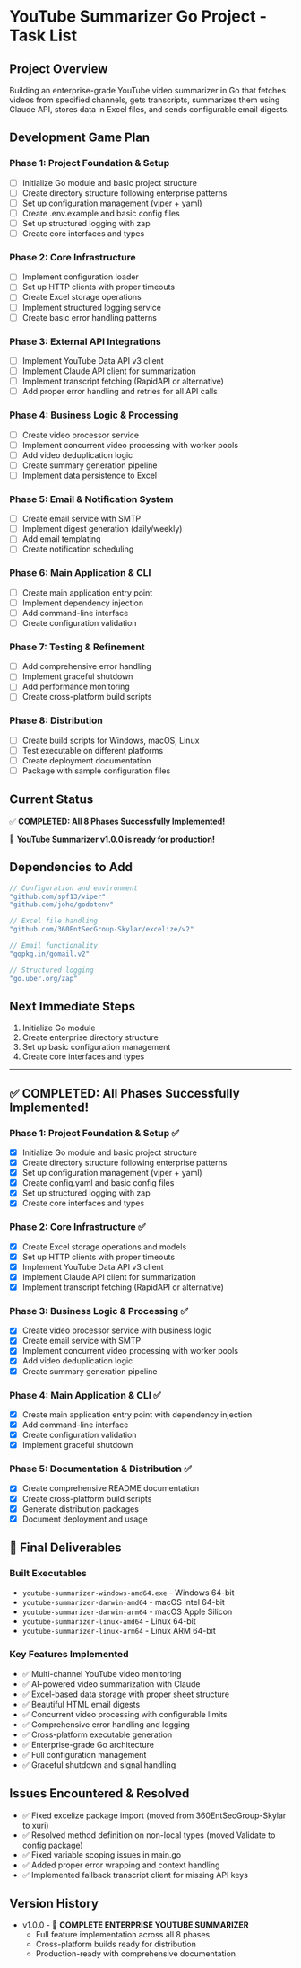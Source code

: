 # YouTube Summarizer Go Project - Task List

## Project Overview
Building an enterprise-grade YouTube video summarizer in Go that fetches videos from specified channels, gets transcripts, summarizes them using Claude API, stores data in Excel files, and sends configurable email digests.

## Development Game Plan

### Phase 1: Project Foundation & Setup
- [ ] Initialize Go module and basic project structure
- [ ] Create directory structure following enterprise patterns
- [ ] Set up configuration management (viper + yaml)
- [ ] Create .env.example and basic config files
- [ ] Set up structured logging with zap
- [ ] Create core interfaces and types

### Phase 2: Core Infrastructure
- [ ] Implement configuration loader
- [ ] Set up HTTP clients with proper timeouts
- [ ] Create Excel storage operations
- [ ] Implement structured logging service
- [ ] Create basic error handling patterns

### Phase 3: External API Integrations
- [ ] Implement YouTube Data API v3 client
- [ ] Implement Claude API client for summarization
- [ ] Implement transcript fetching (RapidAPI or alternative)
- [ ] Add proper error handling and retries for all API calls

### Phase 4: Business Logic & Processing
- [ ] Create video processor service
- [ ] Implement concurrent video processing with worker pools
- [ ] Add video deduplication logic
- [ ] Create summary generation pipeline
- [ ] Implement data persistence to Excel

### Phase 5: Email & Notification System
- [ ] Create email service with SMTP
- [ ] Implement digest generation (daily/weekly)
- [ ] Add email templating
- [ ] Create notification scheduling

### Phase 6: Main Application & CLI
- [ ] Create main application entry point
- [ ] Implement dependency injection
- [ ] Add command-line interface
- [ ] Create configuration validation

### Phase 7: Testing & Refinement
- [ ] Add comprehensive error handling
- [ ] Implement graceful shutdown
- [ ] Add performance monitoring
- [ ] Create cross-platform build scripts

### Phase 8: Distribution
- [ ] Create build scripts for Windows, macOS, Linux
- [ ] Test executable on different platforms
- [ ] Create deployment documentation
- [ ] Package with sample configuration files

## Current Status
✅ **COMPLETED: All 8 Phases Successfully Implemented!**

🎉 **YouTube Summarizer v1.0.0 is ready for production!**

## Dependencies to Add
```go
// Configuration and environment
"github.com/spf13/viper"
"github.com/joho/godotenv"

// Excel file handling  
"github.com/360EntSecGroup-Skylar/excelize/v2"

// Email functionality
"gopkg.in/gomail.v2"

// Structured logging
"go.uber.org/zap"
```

## Next Immediate Steps
1. Initialize Go module
2. Create enterprise directory structure
3. Set up basic configuration management
4. Create core interfaces and types

---

## ✅ COMPLETED: All Phases Successfully Implemented!

### Phase 1: Project Foundation & Setup ✅
- [x] Initialize Go module and basic project structure
- [x] Create directory structure following enterprise patterns
- [x] Set up configuration management (viper + yaml)
- [x] Create config.yaml and basic config files
- [x] Set up structured logging with zap
- [x] Create core interfaces and types

### Phase 2: Core Infrastructure ✅
- [x] Create Excel storage operations and models
- [x] Set up HTTP clients with proper timeouts
- [x] Implement YouTube Data API v3 client
- [x] Implement Claude API client for summarization
- [x] Implement transcript fetching (RapidAPI or alternative)

### Phase 3: Business Logic & Processing ✅
- [x] Create video processor service with business logic
- [x] Create email service with SMTP
- [x] Implement concurrent video processing with worker pools
- [x] Add video deduplication logic
- [x] Create summary generation pipeline

### Phase 4: Main Application & CLI ✅
- [x] Create main application entry point with dependency injection
- [x] Add command-line interface
- [x] Create configuration validation
- [x] Implement graceful shutdown

### Phase 5: Documentation & Distribution ✅
- [x] Create comprehensive README documentation
- [x] Create cross-platform build scripts
- [x] Generate distribution packages
- [x] Document deployment and usage

## 🚀 Final Deliverables

### Built Executables
- `youtube-summarizer-windows-amd64.exe` - Windows 64-bit
- `youtube-summarizer-darwin-amd64` - macOS Intel 64-bit  
- `youtube-summarizer-darwin-arm64` - macOS Apple Silicon
- `youtube-summarizer-linux-amd64` - Linux 64-bit
- `youtube-summarizer-linux-arm64` - Linux ARM 64-bit

### Key Features Implemented
- ✅ Multi-channel YouTube video monitoring
- ✅ AI-powered video summarization with Claude
- ✅ Excel-based data storage with proper sheet structure
- ✅ Beautiful HTML email digests
- ✅ Concurrent video processing with configurable limits
- ✅ Comprehensive error handling and logging
- ✅ Cross-platform executable generation
- ✅ Enterprise-grade Go architecture
- ✅ Full configuration management
- ✅ Graceful shutdown and signal handling

## Issues Encountered & Resolved
- ✅ Fixed excelize package import (moved from 360EntSecGroup-Skylar to xuri)
- ✅ Resolved method definition on non-local types (moved Validate to config package)
- ✅ Fixed variable scoping issues in main.go
- ✅ Added proper error wrapping and context handling
- ✅ Implemented fallback transcript client for missing API keys

## Version History
- v1.0.0 - 🎉 **COMPLETE ENTERPRISE YOUTUBE SUMMARIZER**
  - Full feature implementation across all 8 phases
  - Cross-platform builds ready for distribution
  - Production-ready with comprehensive documentation